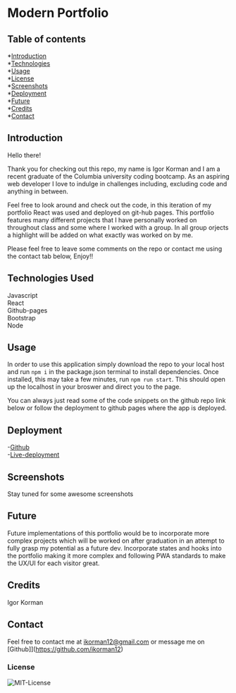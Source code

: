 # Modern Portfolio

## Table of contents

\*[Introduction](#introduction)  
\*[Technologies](#technologies-used)  
\*[Usage](#usage)  
\*[License](#License)  
\*[Screenshots](#Screenshots)  
\*[Deployment](#Deployment)  
\*[Future](#Future)  
\*[Credits](#Credits)  
\*[Contact](#contact)

## Introduction

Hello there!

Thank you for checking out this repo, my name is Igor Korman and I am a recent graduate of the Columbia university coding bootcamp. As an aspiring web developer I love to indulge in challenges including, excluding code and anything in between.

Feel free to look around and check out the code, in this iteration of my portfolio React was used and deployed on git-hub pages. This portfolio features many different projects that I have personally worked on throughout class and some where I worked with a group. In all group orjects a highlight will be added on what exactly was worked on by me.

Please feel free to leave some comments on the repo or contact me using the contact tab below, Enjoy!!

## Technologies Used

Javascript  
React  
Github-pages  
Bootstrap  
Node

## Usage

In order to use this application simply download the repo to your local host and run `npm i` in the package.json terminal to install dependencies. Once installed, this may take a few minutes, run `npm run start`. This should open up the localhost in your broswer and direct you to the page.

You can always just read some of the code snippets on the github repo link below or follow the deployment to github pages where the app is deployed.

## Deployment

-[Github](https://github.com/ikorman12/modern-portfolio)  
-[Live-deployment](https://ikorman12.github.io/modern-portfolio/)

## Screenshots

Stay tuned for some awesome screenshots

## Future

Future implementations of this portfolio would be to incorporate more complex projects which will be worked on after graduation in an attempt to fully grasp my potential as a future dev. Incorporate states and hooks into the portfolio making it more complex and following PWA standards to make the UX/UI for each visitor great.

## Credits

Igor Korman

## Contact

Feel free to contact me at [ikorman12@gmail.com](ikorman12@gmail.com) or message me on [Github]](https://github.com/ikorman12)

### License

![MIT-License](./LICENSE)
